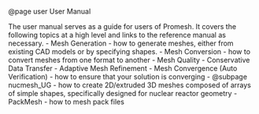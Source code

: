 @page user User Manual

The user manual serves as a guide for users of Promesh. It covers the following topics at a high level and links to the reference manual as necessary.
    - Mesh Generation - how to generate meshes, either from existing CAD models or by specifying shapes.
    - Mesh Conversion - how to convert meshes from one format to another
    - Mesh Quality
    - Conservative Data Transfer
    - Adaptive Mesh Refinement
    - Mesh Convergence (Auto Verification) - how to ensure that your solution is converging
    - @subpage nucmesh_UG - how to create 2D/extruded 3D meshes composed of arrays of simple shapes, specifically designed for nuclear reactor geometry
    - PackMesh -  how to mesh pack files

